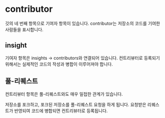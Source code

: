 # contributor
깃의 네 번째 항목으로 기여자 항목이 있습니다. contributor는 저장소의 코드를 기여한 사람들을 표시합니다. 

## insight
기여자 항목은 insights -> contributors와 연결되어 있습니다. 컨트리뷰터로 등록되기 위해서는 실제적인 코드의 작성과 병합이 이루어져야 합니다. 

## 풀-리퀘스트
컨트리뷰터 항목은 풀-리퀘스트와도 매우 밀접한 관계가 있습니다. 

저장소를 포크하고, 포크된 저장소를 풀-리퀘스트 요청을 하게 됩니다. 요청받은 리퀘스트가 반영되여 코드에 병합되면 컨트리뷰터로 등록됩니다.
